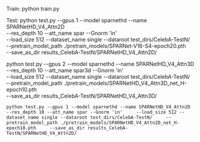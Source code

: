 Train:
python train.py


Test:
python test.py --gpus 1 --model sparnethd --name SPARNetHD_V4_Attn2D \
    --res_depth 10 --att_name spar --Gnorm 'in' \
    --load_size 512 --dataset_name single --dataroot test_dirs/CelebA-TestN/ \
    --pretrain_model_path ./pretrain_models/SPARNet-V16-S4-epoch20.pth \
    --save_as_dir results_CelebA-TestN/SPARNetHD_V4_Attn2D/

python test.py --gpus 2 --model sparnethd --name SPARNetHD_V4_Attn3D \
    --res_depth 10 --att_name spar3d --Gnorm 'in' \
    --load_size 512 --dataset_name single --dataroot test_dirs/CelebA-TestN/ \
    --pretrain_model_path ./pretrain_models/SPARNetHD_V4_Attn3D_net_H-epoch10.pth \
    --save_as_dir results_CelebA-TestN/SPARNetHD_V4_Attn3D/

    python test.py --gpus 1 --model sparnethd --name SPARNetHD_V4_Attn2D     --res_depth 10 --att_name spar --Gnorm 'in'     --load_size 512 --dataset_name single --dataroot test_dirs/CelebA-TestN/     --pretrain_model_path ./pretrain_models/SPARNetHD_V4_Attn2D_net_H-epoch10.pth     --save_as_dir results_CelebA-TestN/SPARNetHD_V4_Attn2D/

